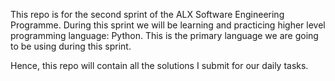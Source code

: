 This repo is for the second sprint of the ALX Software Engineering Programme. During this sprint we will be learning and practicing higher level programming language: Python. This is the primary language we are going to be using during this sprint.

Hence, this repo will contain all the solutions I submit for our daily tasks.

